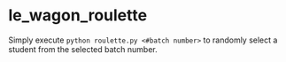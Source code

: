 # le_wagon_roulette

Simply execute `python roulette.py <#batch number>` to randomly select a student from the selected batch number.
